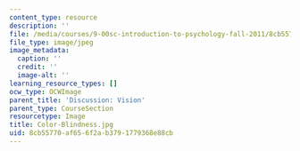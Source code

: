 ```yaml
---
content_type: resource
description: ''
file: /media/courses/9-00sc-introduction-to-psychology-fall-2011/8cb55770af656f2ab3791779368e88cb_Color-Blindness.jpg
file_type: image/jpeg
image_metadata:
  caption: ''
  credit: ''
  image-alt: ''
learning_resource_types: []
ocw_type: OCWImage
parent_title: 'Discussion: Vision'
parent_type: CourseSection
resourcetype: Image
title: Color-Blindness.jpg
uid: 8cb55770-af65-6f2a-b379-1779368e88cb
---
```


